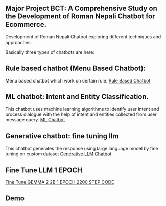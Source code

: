 ## Major Project BCT: A Comprehensive Study on the Development of Roman Nepali Chatbot for Ecommerce.

Development of Roman Nepali Chatbot exploring different techniques and approaches.

Basically three types of chatbots are here:

## Rule based chatbot (Menu Based Chatbot):

Menu based chatbot which work on certain rule.
[Rule Based Chatbot](./Menu%20Based%20Chatbot/)

## ML chatbot: Intent and Entity Classification.

This chatbot uses machine learning algorithms to identify user intent and process dialogue with the help of intent and entities collected from user message query.
[ML Chatbot](./Dialogue%20Chatabot/)

## Generative chatbot: fine tuning llm

This chatbot generates the response using large language model by fine tuning on custom dataset
[Generative LLM Chatbot](./Generation%20Based%20Language%20Model%20Chatbot%20Fine%20Tune/)

## Fine Tune LLM 1 EPOCH
[FIne Tune GEMMA 2 2B 1 EPOCH 2200 STEP CODE](./Generation%20Based%20Language%20Model%20Chatbot%20Fine%20Tune/Full-Epoch-FineTune-Gemma2-2b-v5-Data.ipynb)

## Demo